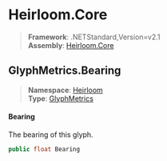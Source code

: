 # Heirloom.Core

> **Framework**: .NETStandard,Version=v2.1  
> **Assembly**: [Heirloom.Core][0]  

## GlyphMetrics.Bearing

> **Namespace**: [Heirloom][0]  
> **Type**: [GlyphMetrics][1]  

#### Bearing

The bearing of this glyph.

```cs
public float Bearing
```

[0]: ../Heirloom.Core.md
[1]: Heirloom.GlyphMetrics.md
